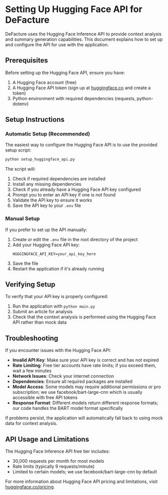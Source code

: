 # Setting Up Hugging Face API for DeFacture

DeFacture uses the Hugging Face Inference API to provide context analysis and summary generation capabilities. This document explains how to set up and configure the API for use with the application.

## Prerequisites

Before setting up the Hugging Face API, ensure you have:

1. A Hugging Face account (free)
2. A Hugging Face API token (sign up at [huggingface.co](https://huggingface.co) and create a token)
3. Python environment with required dependencies (requests, python-dotenv)

## Setup Instructions

### Automatic Setup (Recommended)

The easiest way to configure the Hugging Face API is to use the provided setup script:

```bash
python setup_huggingface_api.py
```

The script will:
1. Check if required dependencies are installed
2. Install any missing dependencies
3. Check if you already have a Hugging Face API key configured
4. Prompt you to enter an API key if one is not found
5. Validate the API key to ensure it works
6. Save the API key to your `.env` file

### Manual Setup

If you prefer to set up the API manually:

1. Create or edit the `.env` file in the root directory of the project
2. Add your Hugging Face API key:
   ```
   HUGGINGFACE_API_KEY=your_api_key_here
   ```
3. Save the file
4. Restart the application if it's already running

## Verifying Setup

To verify that your API key is properly configured:

1. Run the application with `python main.py`
2. Submit an article for analysis
3. Check that the context analysis is performed using the Hugging Face API rather than mock data

## Troubleshooting

If you encounter issues with the Hugging Face API:

- **Invalid API Key**: Make sure your API key is correct and has not expired
- **Rate Limiting**: Free tier accounts have rate limits; if you exceed them, wait a few minutes
- **Network Issues**: Check your internet connection
- **Dependencies**: Ensure all required packages are installed
- **Model Access**: Some models may require additional permissions or pro subscription; we use facebook/bart-large-cnn which is usually accessible with free API tokens
- **Response Format**: Different models return different response formats; our code handles the BART model format specifically

If problems persist, the application will automatically fall back to using mock data for context analysis.

## API Usage and Limitations

The Hugging Face Inference API free tier includes:
- 30,000 requests per month for most models
- Rate limits (typically 9 requests/minute)
- Limited to certain models; we use facebook/bart-large-cnn by default

For more information about Hugging Face API pricing and limitations, visit [huggingface.co/pricing](https://huggingface.co/pricing).